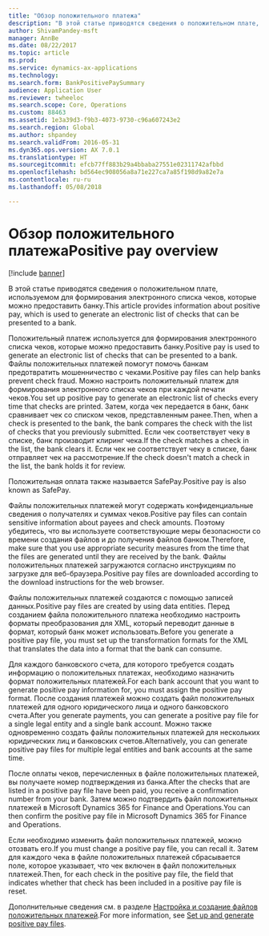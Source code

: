 ```yaml
---
title: "Обзор положительного платежа"
description: "В этой статье приводятся сведения о положительном плате, используемом для формирования электронного списка чеков, которые можно предоставить банку."
author: ShivamPandey-msft
manager: AnnBe
ms.date: 08/22/2017
ms.topic: article
ms.prod: 
ms.service: dynamics-ax-applications
ms.technology: 
ms.search.form: BankPositivePaySummary
audience: Application User
ms.reviewer: twheeloc
ms.search.scope: Core, Operations
ms.custom: 88463
ms.assetid: 1e3a39d3-f9b3-4073-9730-c96a607243e2
ms.search.region: Global
ms.author: shpandey
ms.search.validFrom: 2016-05-31
ms.dyn365.ops.version: AX 7.0.1
ms.translationtype: HT
ms.sourcegitcommit: efcb77ff883b29a4bbaba27551e02311742afbbd
ms.openlocfilehash: bd564ec908056a8a71e227ca7a85f198d9a82e7a
ms.contentlocale: ru-ru
ms.lasthandoff: 05/08/2018

---
```


# <a name="positive-pay-overview"></a><span data-ttu-id="d2d49-103">Обзор положительного платежа</span><span class="sxs-lookup"><span data-stu-id="d2d49-103">Positive pay overview</span></span>

[!include [banner](../includes/banner.md)]

<span data-ttu-id="d2d49-104">В этой статье приводятся сведения о положительном плате, используемом для формирования электронного списка чеков, которые можно предоставить банку.</span><span class="sxs-lookup"><span data-stu-id="d2d49-104">This article provides information about positive pay, which is used to generate an electronic list of checks that can be presented to a bank.</span></span> 

<span data-ttu-id="d2d49-105">Положительный платеж используется для формирования электронного списка чеков, которые можно предоставить банку.</span><span class="sxs-lookup"><span data-stu-id="d2d49-105">Positive pay is used to generate an electronic list of checks that can be presented to a bank.</span></span> <span data-ttu-id="d2d49-106">Файлы положительных платежей помогут помочь банкам предотвратить мошенничество с чеками.</span><span class="sxs-lookup"><span data-stu-id="d2d49-106">Positive pay files can help banks prevent check fraud.</span></span> <span data-ttu-id="d2d49-107">Можно настроить положительный платеж для формирования электронного списка чеков при каждой печати чеков.</span><span class="sxs-lookup"><span data-stu-id="d2d49-107">You set up positive pay to generate an electronic list of checks every time that checks are printed.</span></span> <span data-ttu-id="d2d49-108">Затем, когда чек передается в банк, банк сравнивает чек со списком чеков, представленным ранее.</span><span class="sxs-lookup"><span data-stu-id="d2d49-108">Then, when a check is presented to the bank, the bank compares the check with the list of checks that you previously submitted.</span></span> <span data-ttu-id="d2d49-109">Если чек соответствует чеку в списке, банк производит клиринг чека.</span><span class="sxs-lookup"><span data-stu-id="d2d49-109">If the check matches a check in the list, the bank clears it.</span></span> <span data-ttu-id="d2d49-110">Если чек не соответствует чеку в списке, банк отправляет чек на рассмотрение.</span><span class="sxs-lookup"><span data-stu-id="d2d49-110">If the check doesn't match a check in the list, the bank holds it for review.</span></span>

<span data-ttu-id="d2d49-111">Положительная оплата также называется SafePay.</span><span class="sxs-lookup"><span data-stu-id="d2d49-111">Positive pay is also known as SafePay.</span></span> 

<span data-ttu-id="d2d49-112">Файлы положительных платежей могут содержать конфиденциальные сведения о получателях и суммах чеков.</span><span class="sxs-lookup"><span data-stu-id="d2d49-112">Positive pay files can contain sensitive information about payees and check amounts.</span></span> <span data-ttu-id="d2d49-113">Поэтому убедитесь, что вы используете соответствующие меры безопасности со времени создания файлов и до получения файлов банком.</span><span class="sxs-lookup"><span data-stu-id="d2d49-113">Therefore, make sure that you use appropriate security measures from the time that the files are generated until they are received by the bank.</span></span> <span data-ttu-id="d2d49-114">Файлы положительных платежей загружаются согласно инструкциям по загрузке для веб-браузера.</span><span class="sxs-lookup"><span data-stu-id="d2d49-114">Positive pay files are downloaded according to the download instructions for the web browser.</span></span> 

<span data-ttu-id="d2d49-115">Файлы положительных платежей создаются с помощью записей данных.</span><span class="sxs-lookup"><span data-stu-id="d2d49-115">Positive pay files are created by using data entities.</span></span> <span data-ttu-id="d2d49-116">Перед созданием файла положительного платежа необходимо настроить форматы преобразования для XML, который переводит данные в формат, который банк может использовать.</span><span class="sxs-lookup"><span data-stu-id="d2d49-116">Before you generate a positive pay file, you must set up the transformation formats for the XML that translates the data into a format that the bank can consume.</span></span> 

<span data-ttu-id="d2d49-117">Для каждого банковского счета, для которого требуется создать информацию о положительных платежах, необходимо назначить формат положительных платежей.</span><span class="sxs-lookup"><span data-stu-id="d2d49-117">For each bank account that you want to generate positive pay information for, you must assign the positive pay format.</span></span> <span data-ttu-id="d2d49-118">После создания платежей можно создать файл положительных платежей для одного юридического лица и одного банковского счета.</span><span class="sxs-lookup"><span data-stu-id="d2d49-118">After you generate payments, you can generate a positive pay file for a single legal entity and a single bank account.</span></span> <span data-ttu-id="d2d49-119">Можно также одновременно создать файлы положительных платежей для нескольких юридических лиц и банковских счетов.</span><span class="sxs-lookup"><span data-stu-id="d2d49-119">Alternatively, you can generate positive pay files for multiple legal entities and bank accounts at the same time.</span></span> 

<span data-ttu-id="d2d49-120">После оплаты чеков, перечисленных в файле положительных платежей, вы получаете номер подтверждения из банка.</span><span class="sxs-lookup"><span data-stu-id="d2d49-120">After the checks that are listed in a positive pay file have been paid, you receive a confirmation number from your bank.</span></span> <span data-ttu-id="d2d49-121">Затем можно подтвердить файл положительных платежей в Microsoft Dynamics 365 for Finance and Operations.</span><span class="sxs-lookup"><span data-stu-id="d2d49-121">You can then confirm the positive pay file in Microsoft Dynamics 365 for Finance and Operations.</span></span> 

<span data-ttu-id="d2d49-122">Если необходимо изменить файл положительных платежей, можно отозвать его.</span><span class="sxs-lookup"><span data-stu-id="d2d49-122">If you must change a positive pay file, you can recall it.</span></span> <span data-ttu-id="d2d49-123">Затем для каждого чека в файле положительных платежей сбрасывается поле, которое указывает, что чек включен в файл положительных платежей.</span><span class="sxs-lookup"><span data-stu-id="d2d49-123">Then, for each check in the positive pay file, the field that indicates whether that check has been included in a positive pay file is reset.</span></span>

<span data-ttu-id="d2d49-124">Дополнительные сведения см. в разделе [Настройка и создание файлов положительных платежей](set-up-generate-positive-pay-files.md).</span><span class="sxs-lookup"><span data-stu-id="d2d49-124">For more information, see [Set up and generate positive pay files](set-up-generate-positive-pay-files.md).</span></span>




